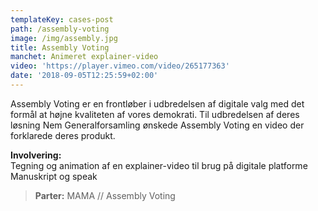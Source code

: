 ```yaml
---
templateKey: cases-post
path: /assembly-voting
image: /img/assembly.jpg
title: Assembly Voting
manchet: Animeret explainer-video
video: 'https://player.vimeo.com/video/265177363'
date: '2018-09-05T12:25:59+02:00'
---
```

Assembly Voting er en frontløber i udbredelsen af digitale valg med det formål at højne kvaliteten af vores demokrati. Til udbredelsen af deres løsning Nem Generalforsamling ønskede Assembly Voting en video der forklarede deres produkt.

**Involvering:** \
Tegning og animation af en explainer-video til brug på digitale platforme\
Manuskript og speak

> **Parter:**  MAMA // Assembly Voting
